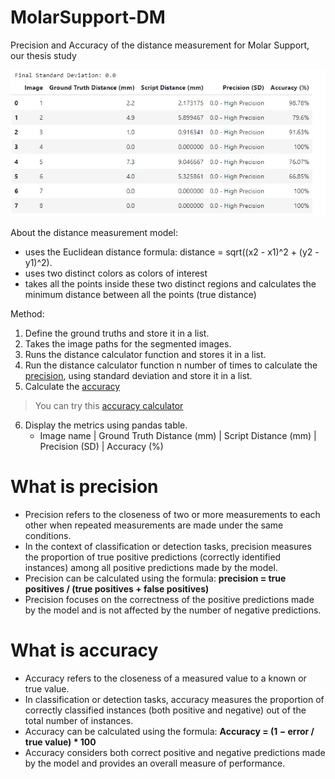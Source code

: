 # MolarSupport-DM
Precision and Accuracy of the distance measurement for Molar Support, our thesis study

![Sample Precision and Accuracy using 8 images](https://github.com/BlackMoFan/MolarSupport-DM/blob/main/02-26-2024_precisionandaccuracy.png "Sample Precision and Accuracy Result")

About the distance measurement model:
- uses the Euclidean distance formula: distance = sqrt((x2 - x1)^2 + (y2 - y1)^2).
- uses two distinct colors as colors of interest
- takes all the points inside these two distinct regions and calculates the minimum distance between all the points (true distance)

Method:

1. Define the ground truths and store it in a list.
2. Takes the image paths for the segmented images.
3. Runs the distance calculator function and stores it in a list.
4. Run the distance calculator function n number of times to calculate the [precision](#what-is-precision), using standard deviation and store it in a list.
5. Calculate the [accuracy](#what-is-accuracy)
> You can try this [accuracy calculator](https://calculator.academy/percentage-accuracy-calculator/)

6. Display the metrics using pandas table.
    - Image name | Ground Truth Distance (mm) | Script Distance (mm) | Precision (SD) | Accuracy (%)

# What is precision
- Precision refers to the closeness of two or more measurements to each other when repeated measurements are made under the same conditions.
- In the context of classification or detection tasks, precision measures the proportion of true positive predictions (correctly identified instances) among all positive predictions made by the model.
- Precision can be calculated using the formula: **precision = true positives / (true positives + false positives)**
- Precision focuses on the correctness of the positive predictions made by the model and is not affected by the number of negative predictions.

# What is accuracy
- Accuracy refers to the closeness of a measured value to a known or true value.
- In classification or detection tasks, accuracy measures the proportion of correctly classified instances (both positive and negative) out of the total number of instances.
- Accuracy can be calculated using the formula: **Accuracy = (1 − error / true value) * 100**
- Accuracy considers both correct positive and negative predictions made by the model and provides an overall measure of performance.
